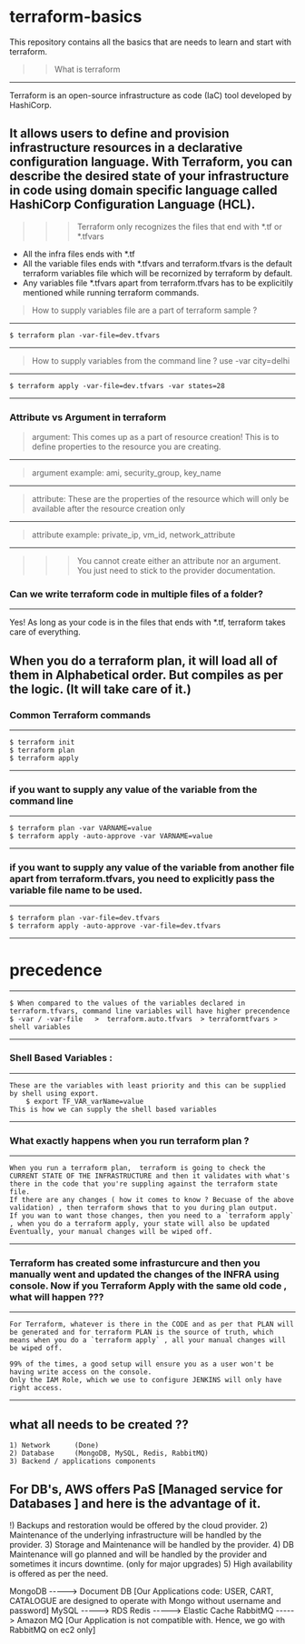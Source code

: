 # terraform-basics

This repository contains all the basics that are needs to learn and start with terraform.

>> What is terraform

---
Terraform is an open-source infrastructure as code (IaC) tool developed by HashiCorp. 

It allows users to define and provision infrastructure resources in a declarative configuration language. With Terraform, you can describe the desired state of your infrastructure in code using domain specific language called HashiCorp Configuration Language (HCL).
---

>>> Terraform only recognizes the files that end with *.tf or *.tfvars

* All the infra files ends with *.tf
* All the variable files ends with *.tfvars and terraform.tfvars is the default terraform variables file which will be recornized by terraform by default.
* Any variables file *.tfvars apart from terraform.tfvars has to be explicitily mentioned while running terraform commands.

> How to supply variables file are a part of terraform sample ?

---
    $ terraform plan -var-file=dev.tfvars
---

> How to supply variables from the command line ? use -var city=delhi

---
    $ terraform apply -var-file=dev.tfvars -var states=28
---

### Attribute vs Argument in terraform

> argument: This comes up as a part of resource creation! This is to define properties to the resource you are creating.
----
> argument example: ami, security_group, key_name
---

> attribute: These are the properties of the resource which will only be available after the resource creation only
----
> attribute example: private_ip, vm_id, network_attribute
----


>>> You cannot create either an attribute nor an argument. You just need to stick to the provider documentation. 

### Can we write terraform code in multiple files of a folder?

---
Yes! As long as your code is in the files that ends with *.tf, terraform takes care of everything.

When you do a terraform plan, it will load all of them in Alphabetical order. But compiles as per the logic. (It will take care of it.)
----

### Common Terraform commands

---
    $ terraform init
    $ terraform plan
    $ terraform apply
---

### if you want to supply any value of the variable from the command line

---
    $ terraform plan -var VARNAME=value 
    $ terraform apply -auto-approve -var VARNAME=value 
---

### if you want to supply any value of the variable from another file apart from terraform.tfvars, you need to explicitly pass the variable file name to be used.

---
    $ terraform plan -var-file=dev.tfvars
    $ terraform apply -auto-approve -var-file=dev.tfvars
---

# precedence
---
    $ When compared to the values of the variables declared in terraform.tfvars, command line variables will have higher precendence
    $ -var / -var-file   >  terraform.auto.tfvars  > terraformtfvars > shell variables
---

### Shell Based Variables :

---
    These are the variables with least priority and this can be supplied by shell using export.
        $ export TF_VAR_varName=value  
    This is how we can supply the shell based variables
---

### What exactly happens when you run terraform plan ?

---
    When you run a terraform plan,  terraform is going to check the CURRENT STATE OF THE INFRASTRUCTURE and then it validates with what's there in the code that you're suppling against the terraform state file.
    If there are any changes ( how it comes to know ? Becuase of the above validation) , then terraform shows that to you during plan output.
    If you wan to want those changes, then you need to a `terraform apply` , when you do a terraform apply, your state will also be updated
    Eventually, your manual changes will be wiped off.
---

### Terraform has created some infrasturcure and then you manually went and updated the changes of the INFRA using console. Now if you Terraform Apply with the same old code , what will happen ???

---
    For Terraform, whatever is there in the CODE and as per that PLAN will be generated and for terraform PLAN is the source of truth, which means when you do a `terraform apply` , all your manual changes will be wiped off.

    99% of the times, a good setup will ensure you as a user won't be having write access on the console.
    Only the IAM Role, which we use to configure JENKINS will only have right access.
---

## what all needs to be created ??
    1) Network      (Done)
    2) Database     (MongoDB, MySQL, Redis, RabbitMQ)
    3) Backend / applications components


## For DB's, AWS offers PaS [Managed service for Databases ] and here is the advantage of it. 

!) Backups and restoration would be offered by the cloud provider.
2) Maintenance of the underlying infrastructure will be handled by the provider.
3) Storage and Maintenance will be handled by the provider.
4) DB Maintenance will go planned and will be handled by the provider and sometimes it incurs downtime. (only for major upgrades)
5) High availability is offered as per the need.

MongoDB     ----->  Document DB [Our Applications code: USER, CART, CATALOGUE are designed to operate with Mongo without username and password]
MySQL       ----->  RDS
Redis       ----->  Elastic Cache
RabbitMQ    ----->  Amazon MQ   [Our Application is not compatible with. Hence, we go with RabbitMQ on ec2 only]
